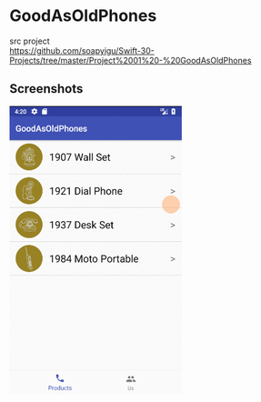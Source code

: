GoodAsOldPhones
==========
src project  
https://github.com/soapyigu/Swift-30-Projects/tree/master/Project%2001%20-%20GoodAsOldPhones

## Screenshots
![GoodAsOldPhones](./01_GoodAsOldPhones.gif)
